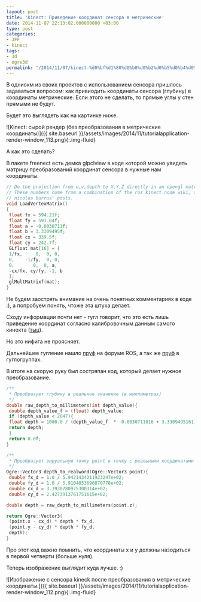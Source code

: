 ```yaml
---
layout: post
title: 'Kinect: Приведение координат сенсора в метрические'
date: 2014-11-07 22:13:02.000000000 +03:00
type: post
categories:
- JFF
- kinect
tags:
- 3d
- ogre3d
permalink: "/2014/11/07/kinect-%d0%bf%d1%80%d0%b8%d0%b2%d0%b5%d0%b4%d0%b5%d0%bd%d0%b8%d0%b5-%d0%ba%d0%be%d0%be%d1%80%d0%b4%d0%b8%d0%bd%d0%b0%d1%82-%d1%81%d0%b5%d0%bd%d1%81%d0%be%d1%80%d0%b0-%d0%b2-%d0%bc%d0%b5%d1%82%d1%80/"
---
```

В одниокм из своих проектов с использованием сенсора пришлось задаваться вопросом: как привиодить координаты сенсора (глубину) в координаты метрические. Если этого не сделать, то прямые углы у стен прямыми не будут.

Будет это выглядеть как на картинке ниже.

![Kinect: сырой рендер (без преобразования в метрические координаты)]({{ site.baseurl }}/assets/images/2014/11/tutorialapplication-render-window_113.png){:.img-fluid}

А как это сделать?

В пакете freenect есть демка glpclview в коде которой можно увидеть матрицу преобразований координат сенсора в нужные нам координаты.

```cpp
// Do the projection from u,v,depth to X,Y,Z directly in an opengl matrix  
// These numbers come from a combination of the ros kinect_node wiki, and  
// nicolas burrus' posts.  
void LoadVertexMatrix()  
{  
 float fx = 594.21f;  
 float fy = 591.04f;  
 float a = -0.0030711f;  
 float b = 3.3309495f;  
 float cx = 339.5f;  
 float cy = 242.7f;  
 GLfloat mat[16] = {  
 1/fx,     0,  0, 0,  
 0,    -1/fy,  0, 0,  
 0,       0,  0, a,  
 -cx/fx, cy/fy, -1, b  
 };  
 glMultMatrixf(mat);  
}
```

Не будем заострять внимание на очень понятных комментариях в коде :), а попробуем понять, чтоже эта штука делает.

Сходу информации почти нет - гугл говорит, что это есть лишь приведение координат согласно калибровочным данным самого кинекта ([тыц](https://groups.google.com/forum/#!msg/openkinect/c7OvB0GqNjU/z-4hbz4SdJYJ "Матрица преобразований координат сенсора kinect в реальные")).

Но это нифига не проясняет.

Дальнейшее гугление нашло [пруф](http://answers.ros.org/question/67339/converting-kinect-depth-image-to-real-world-coordinate/ "Converting Kinect depth image to Real world coordinate.") на форуме ROS, а так же [пруф](https://groups.google.com/forum/#!topic/openkinect/ihfBIY56Is8 "Depth to Real World XY Coordinate") в гуглогруппах.

В итоге на скорую руку был состряпан код, который делает нужное преобразование.

```cpp
/**  
 * Преобразует глубину в реальное значение (в миллиметрах)  
 */  
double raw_depth_to_millimeters(int depth_value){  
 double depth_value_f = (float) depth_value;  
 if (depth_value < 2047){  
 float depth = 1000.0 / (depth_value_f  * -0.0030711016 + 3.3309495161);  
 return depth;  
 }  
 return 0.0f;  
}

/**  
 * Преобразует вируальную точку point в точку с реальными координатами (в миллиметрах)  
 */  
Ogre::Vector3 depth_to_realword(Ogre::Vector3 point){  
 double fx_d = 1.0 / 5.9421434211923247e+02;  
 double fy_d = 1.0 / 5.9104053696870778e+02;  
 double cx_d = 3.3930780975300314e+02;  
 double cy_d = 2.4273913761751615e+02;

double depth = raw_depth_to_millimeters(point.z);

return Ogre::Vector3(  
 (point.x - cx_d) * depth * fx_d,  
 (point.y - cy_d) * depth * fy_d,  
 depth);  
}
```

Про этот код важно помнить, что координаты x и y должны назодиться в первой четверти (больше нуля).

Теперь изображение выглядит куда лучше. :)

![Изображение с сенсора kineck после преобразования в метрические координаты.]({{ site.baseurl }}/assets/images/2014/11/tutorialapplication-render-window_112.png){:.img-fluid}

